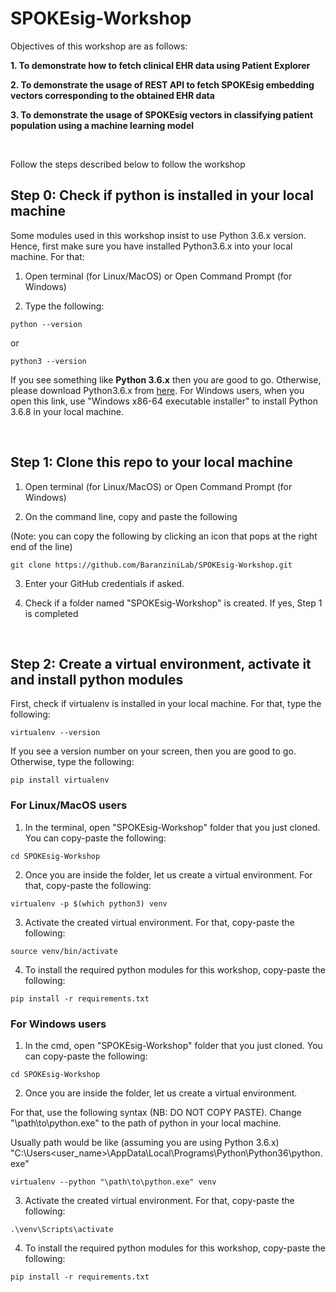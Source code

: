 # SPOKEsig-Workshop


Objectives of this workshop are as follows:


**1. To demonstrate how to fetch clinical EHR data using Patient Explorer**


**2. To demonstrate the usage of REST API to fetch SPOKEsig embedding vectors corresponding to the obtained EHR data** 


**3. To demonstrate the usage of SPOKEsig vectors in classifying patient population using a machine learning model**


&nbsp;


Follow the steps described below to follow the workshop


## Step 0: Check if python is installed in your local machine


Some modules used in this workshop insist to use Python 3.6.x version. Hence, first make sure you have installed Python3.6.x into your local machine. For that:


1. Open terminal (for Linux/MacOS) or Open Command Prompt (for Windows)


2. Type the following:



```
python --version
```


or


```
python3 --version
```


If you see something like **Python 3.6.x** then you are good to go. Otherwise, please download Python3.6.x from [here](https://www.python.org/downloads/release/python-368/). For Windows users, when you open this link, use "Windows x86-64 executable installer" to install Python 3.6.8 in your local machine.


&nbsp;


## Step 1: Clone this repo to your local machine


1. Open terminal (for Linux/MacOS) or Open Command Prompt (for Windows)


2. On the command line, copy and paste the following 


(Note: you can copy the following by clicking an icon that pops at the right end of the line)


```
git clone https://github.com/BaranziniLab/SPOKEsig-Workshop.git 
```


3. Enter your GitHub credentials if asked.


4. Check if a folder named "SPOKEsig-Workshop" is created. If yes, Step 1 is completed


&nbsp;


## Step 2: Create a virtual environment, activate it and install python modules


First, check if virtualenv is installed in your local machine. For that, type the following:


```
virtualenv --version
```


If you see a version number on your screen, then you are good to go. Otherwise, type the following:


```
pip install virtualenv 
```


### For Linux/MacOS users


1. In the terminal, open "SPOKEsig-Workshop" folder that you just cloned. You can copy-paste the following:


```
cd SPOKEsig-Workshop
```


2. Once you are inside the folder, let us create a virtual environment. For that, copy-paste the following:


```
virtualenv -p $(which python3) venv
```


3. Activate the created virtual environment. For that, copy-paste the following:


```
source venv/bin/activate
```



4. To install the required python modules for this workshop, copy-paste the following:


```
pip install -r requirements.txt 
```


### For Windows users


1. In the cmd, open "SPOKEsig-Workshop" folder that you just cloned. You can copy-paste the following:


```
cd SPOKEsig-Workshop
```


2. Once you are inside the folder, let us create a virtual environment. 


For that, use the following syntax (NB: DO NOT COPY PASTE). Change "\path\to\python.exe" to the path of python in your local machine. 


Usually path would be like (assuming you are using Python 3.6.x) "C:\Users\<user_name>\AppData\Local\Programs\Python\Python36\python.exe"


```
virtualenv --python "\path\to\python.exe" venv
``` 


3. Activate the created virtual environment. For that, copy-paste the following:


```
.\venv\Scripts\activate
```


4. To install the required python modules for this workshop, copy-paste the following:


```
pip install -r requirements.txt
```
